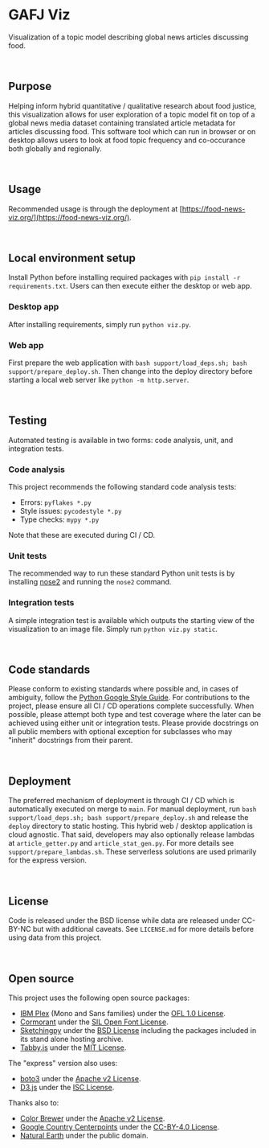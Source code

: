 # GAFJ Viz
Visualization of a topic model describing global news articles discussing food.

<br>

## Purpose
Helping inform hybrid quantitative / qualitative research about food justice, this visualization allows for user exploration of a topic model fit on top of a global news media dataset containing translated article metadata for articles discussing food. This software tool which can run in browser or on desktop allows users to look at food topic frequency and co-occurance both globally and regionally.

<br>

## Usage
Recommended usage is through the deployment at [https://food-news-viz.org/](https://food-news-viz.org/).

<br>

## Local environment setup
Install Python before installing required packages with `pip install -r requirements.txt`. Users can then execute either the desktop or web app.

### Desktop app
After installing requirements, simply run `python viz.py`.

### Web app
First prepare the web application with `bash support/load_deps.sh; bash support/prepare_deploy.sh`. Then change into the deploy directory before starting a local web server like `python -m http.server`.

<br>

## Testing
Automated testing is available in two forms: code analysis, unit, and integration tests.

### Code analysis
This project recommends the following standard code analysis tests:

 - Errors: `pyflakes *.py`
 - Style issues: `pycodestyle *.py`
 - Type checks: `mypy *.py`

Note that these are executed during CI / CD.

### Unit tests
The recommended way to run these standard Python unit tests is by installing [nose2](https://docs.nose2.io/en/latest/index.html) and running the `nose2` command.

### Integration tests
A simple integration test is available which outputs the starting view of the visualization to an image file. Simply run `python viz.py static`.

<br>

## Code standards
Please conform to existing standards where possible and, in cases of ambiguity, follow the [Python Google Style Guide](https://google.github.io/styleguide/pyguide.html). For contributions to the project, please ensure all CI / CD operations complete successfully. When possible, please attempt both type and test coverage where the later can be achieved using either unit or integration tests. Please provide docstrings on all public members with optional exception for subclasses who may "inherit" docstrings from their parent.

<br>

## Deployment
The preferred mechanism of deployment is through CI / CD which is automatically executed on merge to `main`. For manual deployment, run `bash support/load_deps.sh; bash support/prepare_deploy.sh` and release the `deploy` directory to static hosting. This hybrid web / desktop application is cloud agnostic. That said, developers may also optionally release lambdas at `article_getter.py` and `article_stat_gen.py`. For more details see `support/prepare_lambdas.sh`. These serverless solutions are used primarily for the express version.

<br>

## License
Code is released under the BSD license while data are released under CC-BY-NC but with additional caveats. See `LICENSE.md` for more details before using data from this project.

<br>

## Open source
This project uses the following open source packages:

 - [IBM Plex](https://github.com/IBM/plex) (Mono and Sans families) under the [OFL 1.0 License](https://github.com/IBM/plex/blob/master/LICENSE.txt).
 - [Cormorant](https://github.com/CatharsisFonts/Cormorant) under the [SIL Open Font License](https://github.com/CatharsisFonts/Cormorant/blob/master/OFL.txt).
 - [Sketchingpy](https://sketchingpy.org/) under the [BSD License](https://codeberg.org/sketchingpy/Sketchingpy/src/branch/main/LICENSE.md) including the packages included in its stand alone hosting archive.
 - [Tabby.js](https://github.com/cferdinandi/tabby) under the [MIT License](https://github.com/cferdinandi/tabby/blob/master/LICENSE.md).

The "express" version also uses:

 - [boto3](https://boto3.amazonaws.com/v1/documentation/api/latest/index.html) under the [Apache v2 License](https://github.com/boto/boto3/blob/develop/LICENSE).
 - [D3.js](https://d3js.org/) under the [ISC License](https://github.com/d3/d3/blob/main/LICENSE).

Thanks also to:

 - [Color Brewer](https://colorbrewer2.org/#type=sequential&scheme=BuGn&n=3) under the [Apache v2 License](https://github.com/axismaps/colorbrewer/).
 - [Google Country Centerpoints](https://developers.google.com/public-data/docs/canonical/countries_csv) under the [CC-BY-4.0 License](https://creativecommons.org/licenses/by/4.0/).
 - [Natural Earth](https://www.naturalearthdata.com/) under the public domain.
